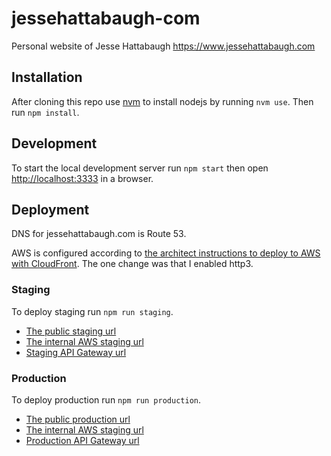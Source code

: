 # jessehattabaugh-com

Personal website of Jesse Hattabaugh <https://www.jessehattabaugh.com>

## Installation

After cloning this repo use [nvm](https://github.com/nvm-sh/nvm#installing-and-updating) to install nodejs by running `nvm use`. Then run `npm install`.

## Development

To start the local development server run `npm start` then open [http://localhost:3333](http://localhost:3333) in a browser.

## Deployment

DNS for jessehattabaugh.com is Route 53.

AWS is configured according to [the architect instructions to deploy to AWS with CloudFront](https://arc.codes/docs/en/guides/domains/registrars/route53-and-cloudfront). The one change was that I enabled http3.

### Staging

To deploy staging run `npm run staging`.

- [The public staging url](https://staging.jessehattabaugh.com)
- [The internal AWS staging url](https://q4mdjvrxu0.execute-api.us-east-1.amazonaws.com)
- [Staging API Gateway url](https://d-wkx1pw21j6.execute-api.us-east-1.amazonaws.com)

### Production

To deploy production run `npm run production`.

- [The public production url](https://jessehattabaugh.com)
- [The internal AWS staging url](https://rba5mrs9pb.execute-api.us-east-1.amazonaws.com)
- [Production API Gateway url](https://rba5mrs9pb.execute-api.us-east-1.amazonaws.com/)
